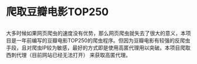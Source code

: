 # 爬取豆瓣电影TOP250



## 

大多时候如果网页爬虫的速度没有优势，那么网页爬虫就失去了很大的意义，本项目是一年前编写的豆瓣电影TOP250的爬虫程序。但因为豆瓣电影有较强的反爬虫手段，且对爬虫IP较为敏感，最好的方式即是使用高匿代理用以突破。本项目爬取 西刺代理（目前网站已经无法打开） 来获取高匿代理。

 